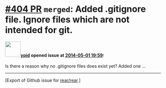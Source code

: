 [\#404 PR](https://github.com/rear/rear/pull/404) `merged`: Added .gitignore file. Ignore files which are not intended for git.
===============================================================================================================================

#### <img src="https://avatars.githubusercontent.com/u/1301158?u=3d1f390877ed3e1403e23df4fe95475dd2f578eb&v=4" width="50">[ypid](https://github.com/ypid) opened issue at [2014-05-01 19:59](https://github.com/rear/rear/pull/404):

Is there a reason why no .gitignore files does exist yet? Added one …

------------------------------------------------------------------------

\[Export of Github issue for
[rear/rear](https://github.com/rear/rear).\]

